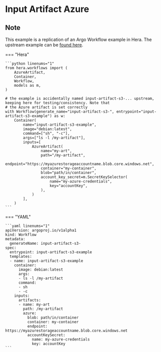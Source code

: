 # Input Artifact Azure

## Note

This example is a replication of an Argo Workflow example in Hera.
The upstream example can be [found here](https://github.com/argoproj/argo-workflows/blob/main/examples/input-artifact-azure.yaml).




=== "Hera"

    ```python linenums="1"
    from hera.workflows import (
        AzureArtifact,
        Container,
        Workflow,
        models as m,
    )

    # the example is accidentally named input-artifact-s3-... upstream, keeping here for testing/consistency. Note that
    # the Azure artifact is set correctly
    with Workflow(generate_name="input-artifact-s3-", entrypoint="input-artifact-s3-example") as w:
        Container(
            name="input-artifact-s3-example",
            image="debian:latest",
            command=["sh", "-c"],
            args=["ls -l /my-artifact"],
            inputs=[
                AzureArtifact(
                    name="my-art",
                    path="/my-artifact",
                    endpoint="https://myazurestorageaccountname.blob.core.windows.net",
                    container="my-container",
                    blob="path/in/container",
                    account_key_secret=m.SecretKeySelector(
                        name="my-azure-credentials",
                        key="accountKey",
                    ),
                )
            ],
        )
    ```

=== "YAML"

    ```yaml linenums="1"
    apiVersion: argoproj.io/v1alpha1
    kind: Workflow
    metadata:
      generateName: input-artifact-s3-
    spec:
      entrypoint: input-artifact-s3-example
      templates:
      - name: input-artifact-s3-example
        container:
          image: debian:latest
          args:
          - ls -l /my-artifact
          command:
          - sh
          - -c
        inputs:
          artifacts:
          - name: my-art
            path: /my-artifact
            azure:
              blob: path/in/container
              container: my-container
              endpoint: https://myazurestorageaccountname.blob.core.windows.net
              accountKeySecret:
                name: my-azure-credentials
                key: accountKey
    ```

